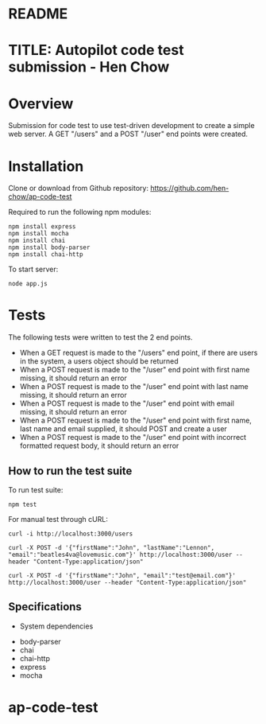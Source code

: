 # README

# TITLE: Autopilot code test submission - Hen Chow

# Overview
Submission for code test to use test-driven development to create a simple web server. A GET "/users" and a POST "/user" end points were created.

# Installation
Clone or download from Github repository: https://github.com/hen-chow/ap-code-test

Required to run the following npm modules:
```
npm install express
npm install mocha
npm install chai
npm install body-parser
npm install chai-http
```

To start server:
```
node app.js
```

# Tests  
The following tests were written to test the 2 end points.
- When a GET request is made to the "/users" end point, if there are users in the system, a users object should be returned
- When a POST request is made to the "/user" end point with first name missing, it should return an error
- When a POST request is made to the "/user" end point with last name missing, it should return an error
- When a POST request is made to the "/user" end point with email missing, it should return an error
- When a POST request is made to the "/user" end point with first name, last name and email supplied, it should POST and create a user
- When a POST request is made to the "/user" end point with incorrect formatted request body, it should return an error

## How to run the test suite
To run test suite:
```
npm test
```

For manual test through cURL:
```
curl -i http://localhost:3000/users

curl -X POST -d '{"firstName":"John", "lastName":"Lennon", "email":"beatles4va@lovemusic.com"}' http://localhost:3000/user --header "Content-Type:application/json"

curl -X POST -d '{"firstName":"John", "email":"test@email.com"}' http://localhost:3000/user --header "Content-Type:application/json"
```

## Specifications
* System dependencies
- body-parser
- chai
- chai-http
- express
- mocha
# ap-code-test
